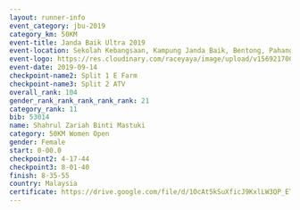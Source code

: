 ```yaml
---
layout: runner-info 
event_category: jbu-2019 
category_km: 50KM 
event-title: Janda Baik Ultra 2019 
event-location: Sekolah Kebangsaan, Kampung Janda Baik, Bentong, Pahang, Malaysia 
event-logo: https://res.cloudinary.com/raceyaya/image/upload/v1569217009/logo/janda-baik_vch1pc.jpg 
event-date: 2019-09-14 
checkpoint-name2: Split 1 E Farm 
checkpoint-name3: Split 2 ATV 
overall_rank: 104
gender_rank_rank_rank_rank_rank: 21
category_rank: 11
bib: 53014
name: Shahrul Zariah Binti Mastuki
category: 50KM Women Open
gender: Female
start: 0-00.0
checkpoint2: 4-17-44
checkpoint3: 8-01-40
finish: 8-35-55
country: Malaysia
certificate: https://drive.google.com/file/d/1OcAt5kSuXficJ9KxlLW3QP_ETgofc3bw/view?usp=sharing
---
```

